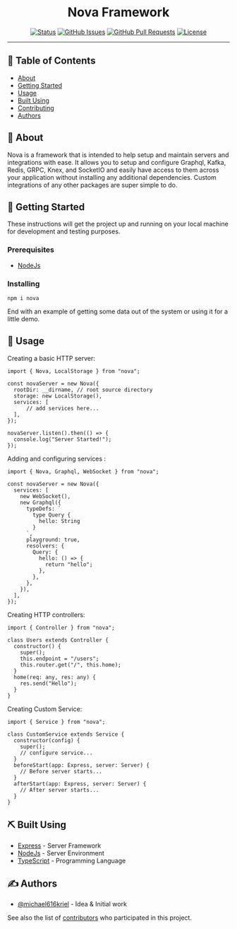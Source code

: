 <h1 align="center">Nova Framework</h1>

<div align="center">

[![Status](https://img.shields.io/badge/status-active-success.svg)]()
[![GitHub Issues](https://img.shields.io/github/issues/michael616kriel/nova-framework.svg)](https://github.com/michael616kriel/nova-framework/issues)
[![GitHub Pull Requests](https://img.shields.io/github/issues-pr/michael616kriel/nova-framework.svg)](https://github.com/michael616kriel/nova-framework/pulls)
[![License](https://img.shields.io/badge/license-MIT-blue.svg)](/LICENSE)

</div>

---

## 📝 Table of Contents

- [About](#about)
- [Getting Started](#getting_started)
- [Usage](#usage)
- [Built Using](#built_using)
- [Contributing](../CONTRIBUTING.md)
- [Authors](#authors)
  <!-- - [TODO](../TODO.md) -->
  <!-- - [Deployment](#deployment) -->
  <!-- - [Acknowledgments](#acknowledgement) -->

## 🧐 About <a name = "about"></a>

Nova is a framework that is intended to help setup and maintain servers and integrations with ease. It allows you to setup and configure Graphql, Kafka, Redis, GRPC, Knex, and SocketIO and easily have access to them across your application without installing any additional dependencies. Custom integrations of any other packages are super simple to do.

## 🏁 Getting Started <a name = "getting_started"></a>

These instructions will get the project up and running on your local machine for development and testing purposes. 
<!-- See [deployment](#deployment) for notes on how to deploy the project on a live system. -->

### Prerequisites

- [NodeJs](https://nodejs.org/en/)


### Installing

```
npm i nova
```


End with an example of getting some data out of the system or using it for a little demo.

## 🎈 Usage <a name="usage"></a>

Creating a basic HTTP server:

```
import { Nova, LocalStorage } from "nova";

const novaServer = new Nova({
  rootDir: __dirname, // root source directory
  storage: new LocalStorage(),
  services: [
      // add services here...
  ],
});

novaServer.listen().then(() => {
  console.log("Server Started!");
});

```

Adding and configuring services :

```
import { Nova, Graphql, WebSocket } from "nova";

const novaServer = new Nova({
  services: [
    new WebSocket(),
    new Graphql({
      typeDefs: `
        type Query {
          hello: String
        }
      `,
      playground: true,
      resolvers: {
        Query: {
          hello: () => {
            return "hello";
          },
        },
      },
    }),
  ],
});

```

Creating HTTP controllers:

```
import { Controller } from "nova";

class Users extends Controller {
  constructor() {
    super();
    this.endpoint = "/users";
    this.router.get("/", this.home);
  }
  home(req: any, res: any) {
    res.send("Hello");
  }
}
```

Creating Custom Service:

```
import { Service } from "nova";

class CustomService extends Service {
  constructor(config) {
    super();
    // configure service...
  }
  beforeStart(app: Express, server: Server) {
    // Before server starts...
  }
  afterStart(app: Express, server: Server) {
    // After server starts...
  }
}
```

<!--
## 🚀 Deployment <a name = "deployment"></a>

Add additional notes about how to deploy this on a live system. -->

## ⛏️ Built Using <a name = "built_using"></a>

- [Express](https://expressjs.com/) - Server Framework
- [NodeJs](https://nodejs.org/en/) - Server Environment
- [TypeScript](https://www.typescriptlang.org/) - Programming Language

## ✍️ Authors <a name = "authors"></a>

- [@michael616kriel](https://github.com/michael616kriel) - Idea & Initial work

See also the list of [contributors](https://github.com/michael616kriel/nova-framework/contributors) who participated in this project.

<!--
## 🎉 Acknowledgements <a name = "acknowledgement"></a>

- Hat tip to anyone whose code was used
- Inspiration
- References -->
